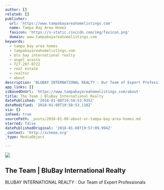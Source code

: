 ```yaml
---
author: []
related: []
publisher:
  url: 'https://www.tampabayareahomelistings.com'
  name: Tampa Bay Area Homes
  favicon: 'https://s-static.cinccdn.com/img/favicon.png'
  domain: www.tampabayareahomelistings.com
keywords:
  - tampa bay area homes
  - tampabayareahomelistings.com
  - blu bay international realty
  - angel acosta
  - 727-207-8722
  - real estate
  - realtor
  - about
description: 'BLUBAY INTERNATIONAL REALTY : Our Team of Expert Professionals'
app_links: []
isBasedOnUrl: 'https://www.tampabayareahomelistings.com/about'
title: The Team | BluBay International Realty
datePublished: '2018-01-08T19:58:53.935Z'
dateModified: '2018-01-08T19:58:53.110Z'
via: {}
inFeed: true
sourcePath: _posts/2018-01-08-about-or-tampa-bay-area-homes.md
starred: false
datePublishedOriginal: '2018-01-08T19:57:09.994Z'
_context: 'http://schema.org'
_type: MediaObject

---
```

<article style=""><img src="https://imgflo.herokuapp.com/graph/2b2431f8e7ba7b0/e25f278ee838377c314f1aad33d132c1/noop.gif?input=http%3A%2F%2Fs-static.cinccdn.com%2Fimages%2Fuploads%2FUPA5F517F830EF42.gif" /><h1>The Team | BluBay International Realty</h1><p>BLUBAY INTERNATIONAL REALTY : Our Team of Expert Professionals</p></article>